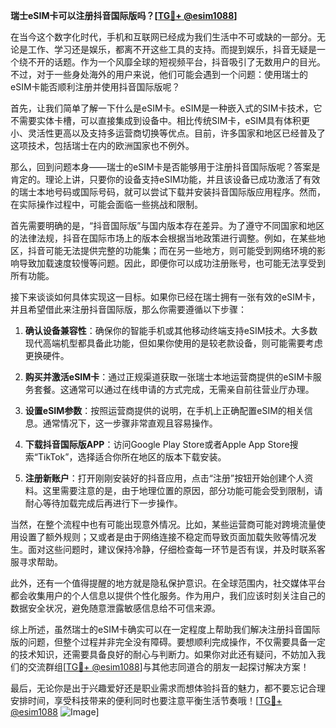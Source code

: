 **瑞士eSIM卡可以注册抖音国际版吗？[[TG💪+ @esim1088](https://t.me/s/esim1088)]**

在当今这个数字化时代，手机和互联网已经成为我们生活中不可或缺的一部分。无论是工作、学习还是娱乐，都离不开这些工具的支持。而提到娱乐，抖音无疑是一个绕不开的话题。作为一个风靡全球的短视频平台，抖音吸引了无数用户的目光。不过，对于一些身处海外的用户来说，他们可能会遇到一个问题：使用瑞士的eSIM卡能否顺利注册并使用抖音国际版呢？

首先，让我们简单了解一下什么是eSIM卡。eSIM是一种嵌入式的SIM卡技术，它不需要实体卡槽，可以直接集成到设备中。相比传统SIM卡，eSIM具有体积更小、灵活性更高以及支持多运营商切换等优点。目前，许多国家和地区已经普及了这项技术，包括瑞士在内的欧洲国家也不例外。

那么，回到问题本身——瑞士的eSIM卡是否能够用于注册抖音国际版呢？答案是肯定的。理论上讲，只要你的设备支持eSIM功能，并且该设备已成功激活了有效的瑞士本地号码或国际号码，就可以尝试下载并安装抖音国际版应用程序。然而，在实际操作过程中，可能会面临一些挑战和限制。

首先需要明确的是，“抖音国际版”与国内版本存在差异。为了遵守不同国家和地区的法律法规，抖音在国际市场上的版本会根据当地政策进行调整。例如，在某些地区，抖音可能无法提供完整的功能集；而在另一些地方，则可能受到网络环境的影响导致加载速度较慢等问题。因此，即便你可以成功注册账号，也可能无法享受到所有功能。

接下来谈谈如何具体实现这一目标。如果你已经在瑞士拥有一张有效的eSIM卡，并且希望借此来注册抖音国际版，那么你需要遵循以下步骤：

1. **确认设备兼容性**：确保你的智能手机或其他移动终端支持eSIM技术。大多数现代高端机型都具备此功能，但如果你使用的是较老款设备，则可能需要考虑更换硬件。

2. **购买并激活eSIM卡**：通过正规渠道获取一张瑞士本地运营商提供的eSIM卡服务套餐。这通常可以通过在线申请的方式完成，无需亲自前往营业厅办理。

3. **设置eSIM参数**：按照运营商提供的说明，在手机上正确配置eSIM的相关信息。通常情况下，这一步骤非常直观且容易操作。

4. **下载抖音国际版APP**：访问Google Play Store或者Apple App Store搜索“TikTok”，选择适合你所在地区的版本下载安装。

5. **注册新账户**：打开刚刚安装好的抖音应用，点击“注册”按钮开始创建个人资料。这里需要注意的是，由于地理位置的原因，部分功能可能会受到限制，请耐心等待加载完成后再进行下一步操作。

当然，在整个流程中也有可能出现意外情况。比如，某些运营商可能对跨境流量使用设置了额外规则；又或者是由于网络连接不稳定而导致页面加载失败等情况发生。面对这些问题时，建议保持冷静，仔细检查每一环节是否有误，并及时联系客服寻求帮助。

此外，还有一个值得提醒的地方就是隐私保护意识。在全球范围内，社交媒体平台都会收集用户的个人信息以提供个性化服务。作为用户，我们应该时刻关注自己的数据安全状况，避免随意泄露敏感信息给不可信来源。

综上所述，虽然瑞士的eSIM卡确实可以在一定程度上帮助我们解决注册抖音国际版的问题，但整个过程并非完全没有障碍。要想顺利完成操作，不仅需要具备一定的技术知识，还需要具备良好的耐心与判断力。如果你对此还有疑问，不妨加入我们的交流群组[[TG💪+ @esim1088](https://t.me/s/esim1088)]与其他志同道合的朋友一起探讨解决方案！

最后，无论你是出于兴趣爱好还是职业需求而想体验抖音的魅力，都不要忘记合理安排时间，享受科技带来的便利同时也要注意平衡生活节奏哦！[[TG💪+ @esim1088](https://t.me/s/esim1088) ![Image](https://i.postimg.cc/4NQfJmqS/Snipaste-2025-05-13-00-14-12.png)]
